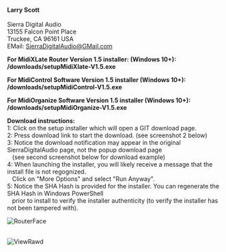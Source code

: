 <b>Larry Scott</b><br>  
Sierra Digital Audio<br>
13155 Falcon Point Place<br>
Truckee, CA  96161  USA<br>
EMail: SierraDigitalAudio@GMail.com<br>

<b>For MidiXLate Router Version 1.5 installer: (Windows 10+): &nbsp;&nbsp;&nbsp;&nbsp;&nbsp;&nbsp;&nbsp;&nbsp;  /downloads/setupMidiXlate-V1.5.exe</b><br>

<b>For MidiControl Software Version 1.5 installer (Windows 10+): &nbsp;&nbsp;&nbsp;  /downloads/setupMidiControl-V1.5.exe</b><br>

<b>For MidiOrganize Software Version 1.5 installer (Windows 10+): &nbsp; /downloads/setupMidiOrganize-V1.5.exe</b><br>

<b>Download instructions:</b><br>
1: Click on the setup installer which will open a GIT download page. <br> 
2: Press download link to start the download.  (see screenshot 2 below)<br>
3: Notice the download notification may appear in the original SierraDigitalAudio page, not the popup download page <br> 
&nbsp;&nbsp;&nbsp;(see second screenshot below for download example)<br>
4: When launching the installer, you will likely receive a message that the install file is not regognized.<br>
&nbsp;&nbsp;&nbsp;Click on "More Options" and select "Run Anyway".<br>
5: Notice the SHA Hash is provided for the installer.  You can regenerate the SHA Hash in Windows PowerShell<br>
&nbsp;&nbsp;&nbsp;prior to install to verify the installer authenticity (to verify the installer has not been tampered with).<br> 

![RouterFace](https://github.com/user-attachments/assets/43c228e0-ff50-4296-8cb7-263a691db000) <br><br>

![ViewRawd](https://sierradigitalaudio.com/images/GitDownload.png)

